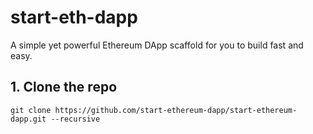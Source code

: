 # start-eth-dapp
A simple yet powerful Ethereum DApp scaffold for you to build fast and easy.

## 1. Clone the repo 
```
git clone https://github.com/start-ethereum-dapp/start-ethereum-dapp.git --recursive
```
